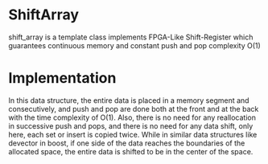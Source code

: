 # ShiftArray
shift_array is a template class implements FPGA-Like Shift-Register which guarantees continuous memory and constant push and pop complexity O(1)

# Implementation
In this data structure, the entire data is placed in a memory segment and consecutively, and push and pop are done both at the front and at the back with the time complexity of O(1).
Also, there is no need for any reallocation in successive push and pops, and there is no need for any data shift, only here, each set or insert is copied twice.
While in similar data structures like devector in boost, if one side of the data reaches the boundaries of the allocated space, the entire data is shifted to be in the center of the space.
